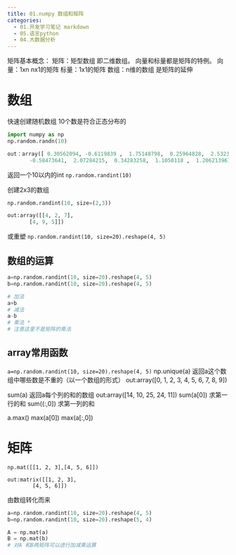 ```yaml
---
title: 01.numpy 数组和矩阵
categories:
  - 01.开发学习笔记 markdown
  - 05.语言python
  - 04.大数据分析
---
```


矩阵基本概念：
矩阵：矩型数组 即二维数组。 向量和标量都是矩阵的特例。
向量：1xn nx1的矩阵
标量：1x1的矩阵
数组：n维的数组 是矩阵的延伸

# 数组
快速创建随机数组 10个数是符合正态分布的

```py
import numpy as np
np.random.randn(10)

out：array([ 0.30562094, -0.6119839 ,  1.75148798,  0.25964828,  2.53237822,
       -0.58473641,  2.07284215,  0.34283258,  1.1050118 ,  1.20621396])
```

返回一个10以内的int
`np.random.randint(10)`

创建2x3的数组
```py
np.random.randint(10, size=(2,3))

out:array([[4, 2, 7],
       [4, 9, 5]])
```
或重塑
`np.random.randint(10, size=20).reshape(4, 5)`

## 数组的运算
```py
a=np.random.randint(10, size=20).reshape(4, 5)
b=np.random.randint(10, size=20).reshape(4, 5)

# 加法
a+b
# 减法
a-b
# 乘法 *
# 注意这里不是矩阵的乘法
```

## array常用函数
`a=np.random.randint(10, size=20).reshape(4, 5)`
np.unique(a)
返回a这个数组中哪些数是不重的（以一个数组的形式）
out:array([0, 1, 2, 3, 4, 5, 6, 7, 8, 9])

sum(a) 返回a每个列的和的数组
out:array([14, 10, 25, 24, 11])
sum(a[0]) 求第一行的和
sum((:,0]) 求第一列的和

a.max()
max(a[0])
max(a[:,0])

# 矩阵

```
np.mat([[1, 2, 3],[4, 5, 6]])

out:matrix([[1, 2, 3],
        [4, 5, 6]])
```
由数组转化而来


```py
a=np.random.randint(10, size=20).reshape(4, 5)
b=np.random.randint(10, size=20).reshape(5, 4)

A = np.mat(a)
B = np.mat(b)
# 对A 和B两矩阵可以进行加减乘运算

```
